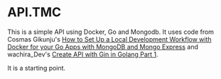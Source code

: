 # API.TMC

This is a simple API using Docker, Go and Mongodb. It uses code from Cosmas Gikunju's [How to Set Up a Local Development Workflow with Docker for your Go Apps with MongoDB and Mongo Express](https://dev.to/itscosmas/how-to-set-up-a-local-development-workflow-with-docker-for-your-go-apps-with-mongodb-and-mongo-express-f99) and wachira_Dev's [Create API with Gin in Golang Part 1](https://dev.to/tesh254/create-api-with-gin-in-golang-part-1-i7d).

It is a starting point.
